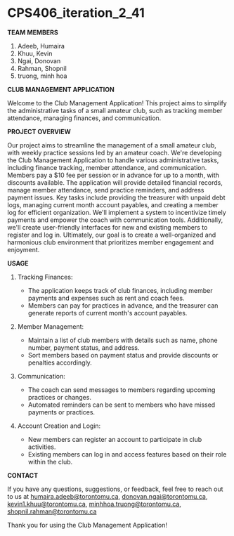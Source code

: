 # CPS406_iteration_2_41

**TEAM MEMBERS**
  1. Adeeb, Humaira
  2. Khuu, Kevin
  3. Ngai, Donovan
  4. Rahman, Shopnil
  5. truong, minh hoa


**CLUB MANAGEMENT APPLICATION**

Welcome to the Club Management Application! This project aims to simplify the administrative tasks of a small amateur club, such as tracking member attendance, managing finances, and communication.


**PROJECT OVERVIEW**

Our project aims to streamline the management of a small amateur club, with weekly practice sessions led by an amateur coach. We're developing the Club Management Application to handle various administrative tasks, including finance tracking, member attendance, and communication. Members pay a $10 fee per session or in advance for up to a month, with discounts available. The application will provide detailed financial records, manage member attendance, send practice reminders, and address payment issues. Key tasks include providing the treasurer with unpaid debt logs, managing current month account payables, and creating a member log for efficient organization. We'll implement a system to incentivize timely payments and empower the coach with communication tools. Additionally, we'll create user-friendly interfaces for new and existing members to register and log in. Ultimately, our goal is to create a well-organized and harmonious club environment that prioritizes member engagement and enjoyment.


**USAGE**
1. Tracking Finances:
	- The application keeps track of club finances, including member payments and expenses such as rent and coach fees.
	- Members can pay for practices in advance, and the treasurer can generate reports of current month's account payables.

2. Member Management:
	- Maintain a list of club members with details such as name, phone number, payment status, and address.
	- Sort members based on payment status and provide discounts or penalties accordingly.

3. Communication:
	- The coach can send messages to members regarding upcoming practices or changes.
	- Automated reminders can be sent to members who have missed payments or practices.

4. Account Creation and Login:
	- New members can register an account to participate in club activities.
	- Existing members can log in and access features based on their role within the club.


**CONTACT**

If you have any questions, suggestions, or feedback, feel free to reach out to us at humaira.adeeb@torontomu.ca, donovan.ngai@torontomu.ca, kevin1.khuu@torontomu.ca, minhhoa.truong@torontomu.ca, shopnil.rahman@torontomu.ca


Thank you for using the Club Management Application!

